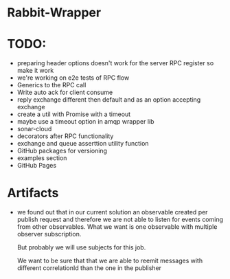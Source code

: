 # Rabbit-Wrapper

# TODO:

- preparing header options doesn't work for the server RPC register so make it work
- we're working on e2e tests of RPC flow
- Generics to the RPC call
- Write auto ack for client consume
- reply exchange different then default and as an option accepting exchange
- create a util with Promise with a timeout
- maybe use a timeout option in amqp wrapper lib
- sonar-cloud
- decorators after RPC functionality
- exchange and queue asserttion utility function
- GitHub packages for versioning
- examples section
- GitHub Pages

# Artifacts
- we found out that in our current solution an observable created per publish request and therefore
  we are not able to listen for events coming from other observables. What we want is one observable with multiple
  observer subscription.

  But probably we will use subjects for this job.

  We want to be sure that that we are able to reemit messages with different correlationId than the one in the publisher